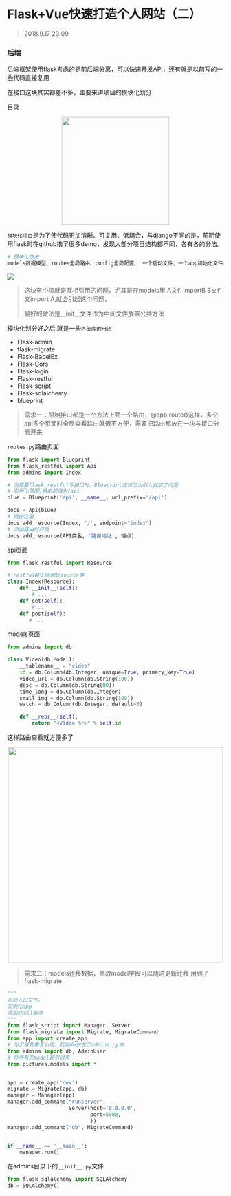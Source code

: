 # Flask+Vue快速打造个人网站（二）

> 2018.9.17 23:09

### 后端

后端框架使用flask考虑的是前后端分离，可以快速开发API，还有就是以前写的一些代码直接复用

在接口这块其实都差不多，主要来讲项目的模块化划分		

目录

<center>
	<img src="http://qiniu.s001.xin/zbpbb.jpg" width="250">    
</center>

`模块化项目`是为了使代码更加清晰、可复用、低耦合，与django不同的是，前期使用flask时在github撸了很多demo，发现大部分项目结构都不同，各有各的分法。

```bash
# 模块化想法
models数据模型、routes全局路由、config全局配置、 一个启动文件、一个app初始化文件、utils外部方法包
```

<img src="http://qiniu.s001.xin/ido8a.jpg">

>  这块有个坑就是互相引用的问题，尤其是在models里 A文件importB B文件又import A,就会引起这个问题，
>
> 最好的做法是__init__文件作为中间文件放置公共方法

模块化划分好之后,就是一些`外部库的用法`

- Flask-admin
- flask-migrate
- Flask-BabelEx
- Flask-Cors
- Flask-login
- Flask-restful
- Flask-script
- Flask-sqlalchemy
- blueprint

>  需求一：原始接口都是一个方法上面一个路由，@app.route()这样，多个api多个页面时全局查看路由就很不方便，需要把路由都放在一块与接口分离开来



`routes.py`路由页面

```python
from flask import Blueprint
from flask_restful import Api
from admins import Index

# 当需要flask_restful写接口时，Blueprint应该怎么引入就成了问题
# 实例化蓝图,路由前缀为/api
blue = Blueprint('api', __name__, url_prefix='/api')

docs = Api(blue)
# 路由注册
docs.add_resource(Index, '/', endpoint="index")
# 添加路由时只需
docs.add_resource(API类名, '路由地址', 端点)
```

api页面

```python
from flask_restful import Resource

# restfulAPI继承Resource类
class Index(Resource):
    def __init__(self):
        # ...
    def get(self):
        #...
    def post(self):
       # ...
```

models页面

```python
from admins import db

class Video(db.Model):
    __tablename__ = "video"
    id = db.Column(db.Integer, unique=True, primary_key=True)
    video_url = db.Column(db.String(100))
    desc = db.Column(db.String(80))
    time_long = db.Column(db.Integer)
    small_img = db.Column(db.String(100))
    watch = db.Column(db.Integer, default=0)

    def __repr__(self):
        return "<Video %r>" % self.id
```

这样路由查看就方便多了

<center>
    <img src="http://qiniu.s001.xin/cpkq3.jpg" width="500">
</center>



> 需求二：models迁移数据，修改model字段可以随时更新迁移 用到了flask-migrate

```python
"""
系统入口文件，
实例化app
添加shell脚本
"""
from flask_script import Manager, Server
from flask_migrate import Migrate, MigrateCommand
from app import create_app
# 为了避免重复引用，我将db放在了admins.py中
from admins import db, AdminUser
# 将所有的model都引进来
from pictures.models import *


app = create_app('dev')
migrate = Migrate(app, db)
manager = Manager(app)
manager.add_command("runserver",
                    Server(host='0.0.0.0',
                           port=5000,
                           ))
manager.add_command("db", MigrateCommand)


if __name__ == '__main__':
    manager.run()

```

在admins目录下的`__init__.py`文件

```python
from flask_sqlalchemy import SQLAlchemy
db = SQLAlchemy()
```



